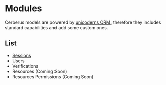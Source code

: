 # Modules

Cerberus models are powered by [unicoderns ORM](http://unicoderns.com/docs/ORM/), therefore they includes standard capabilities and add some custom ones.

## List

* [Sessions](02-sessions.md)
* Users
* Verifications
* Resources (Coming Soon)
* Resources Permissions (Coming Soon)
